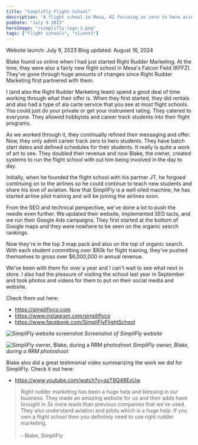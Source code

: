 ```yaml
---
title: "SimpliFly Flight School"
description: "A flight school in Mesa, AZ focusing on zero to hero accelerated pilot programs.  Starting with a wide scope accepting all different types of students, they've honed in on their target market."
pubDate: "July 9 2023"
heroImage: "/simplifly-logo-3.png"
tags: ["flight schools", "clients"]
---
```


Website launch: July 9, 2023
Blog updated: August 16, 2024

Blake found us online when I had just started Right Rudder Marketing.  At the time, they were also a fairly new flight school in Mesa's Falcon Field (KFFZ). They've gone through huge amounts of changes since Right Rudder Marketing first partnered with them.

I (and also the Right Rudder Marketing team) spend a good deal of time working through what their offer is.  When they first started, they did rentals and also had a type of ala carte service that you see at most flight schools.  You could just do your private or get your instrument rating.  They catered to everyone.  They allowed hobbyists and career track students into their flight programs.

As we worked through it, they continually refined their messaging and offer.  Now, they only admit career track zero to hero students.  They have batch start dates and defined schedules for their students.  It really is quite a work of art to see.  They doubled their revenue and now Blake, the owner, created systems to run the flight school with out him being involved in the day to day.  

Initially, when he founded the flight school with his partner JT, he forgoed continuing on to the airlines so he could continue to teach new students and share his love of aviation.  Now that SimpliFly is a well oiled machine, he has started airline pilot training and will be joining the airlines soon.

From the SEO and technical perspective, we've done a lot to push the needle even further.  We updated their website, implemented SEO tacts, and we run their Google Ads campaigns.  They first started at the bottom of Google maps and they were nowhere to be seen on the organic search rankings.

Now they're in the top 3 map pack and also on the top of organic search.  With each student committing over $80k for flight training, they've pushed themselves to gross over $6,000,000 in annual revenue.

We've been with them for over a year and I can't wait to see what next in store.  I also had the pleasure of visiting the school last year in September and took photos and videos for them to put on their social media and website.

Check them out here:
* https://simpliflyco.com
* https://www.instagram.com/simpliflyco
* https://www.facebook.com/SimpliFlyFlightSchool

![SimpliFly website screenshot](/simplifly-screenshot.png)
*Screenshot of SimpliFly website*

![SimpliFly owner, Blake, during a RRM photoshoot](/blake-simplifly.webp)
*SimpliFly owner, Blake, during a RRM photoshoot*

Blake also did a great testimonial video summarizing the work we did for SimpliFly.  Check it out here:

* https://www.youtube.com/watch?v=qzT8Q49ExUw

> Right rudder marketing has been a huge help and blessing in our business. They made an amazing website for us and their adds have brought in 3x more leads than previous companies that we’ve used. They also understand aviation and pilots which is a huge help. If you own a flight school then you definitely need to use right rudder marketing. <br><br> - Blake, SimpliFly